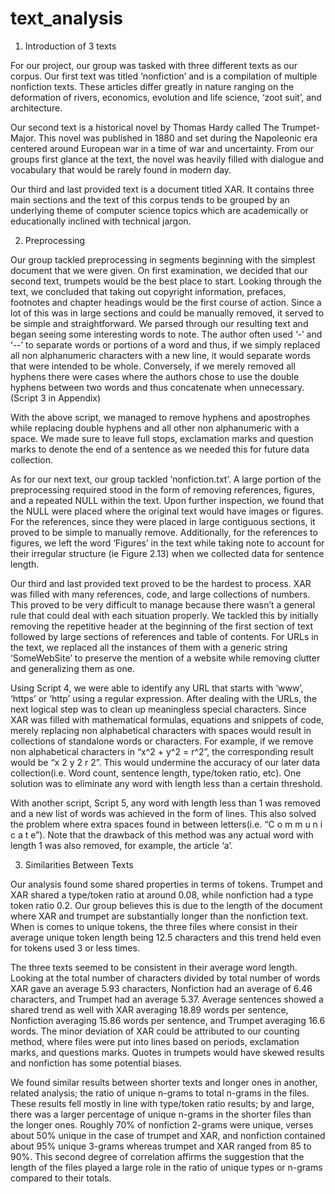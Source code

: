 # text_analysis

1. Introduction of 3 texts

For our project, our group was tasked with three different texts as our corpus. Our first text was titled ‘nonfiction’ and is a compilation of multiple nonfiction texts. These articles differ greatly in nature ranging on the deformation of rivers, economics, evolution and life science, ‘zoot suit’, and architecture. 

Our second text is a historical novel by Thomas Hardy called The Trumpet-Major. This novel was published in 1880 and set during the Napoleonic era centered around European war in a time of war and uncertainty. From our groups first glance at the text, the novel was heavily filled with dialogue and vocabulary that would be rarely found in modern day. 

Our third and last provided text is a document titled XAR. It contains three main sections and the text of this corpus tends to be grouped by an underlying theme of computer science topics which are academically or educationally inclined with technical jargon. 

2. Preprocessing

Our group tackled preprocessing in segments beginning with the simplest document that we were given. On first examination, we decided that our second text, trumpets would be the best place to start. Looking through the text, we concluded that taking out copyright information, prefaces, footnotes and chapter headings would be the first course of action. Since a lot of this was in large sections and could be manually removed, it served to be simple and straightforward. We parsed through our resulting text and began seeing some interesting words to note. The author often used ‘-’ and ‘--’ to separate words or portions of a word and thus, if we simply replaced all non alphanumeric characters with a new line, it would separate words that were intended to be whole. Conversely, if we merely removed all hyphens there were cases where the authors chose to use the double hyphens between two words and thus concatenate when unnecessary. (Script 3 in Appendix)

With the above script, we managed to remove hyphens and apostrophes while replacing double hyphens and all other non alphanumeric with a space. We made sure to leave full stops, exclamation marks and question marks to denote the end of a sentence as we needed this for future data collection. 

As for our next text, our group tackled ‘nonfiction.txt’. A large portion of the preprocessing required stood in the form of removing references, figures, and a repeated NULL within the text. Upon further inspection, we found that the NULL were placed where the original text would have images or figures. For the references, since they were placed in large contiguous sections, it proved to be simple to manually remove. Additionally, for the references to figures, we left the word ‘Figures’ in the text while taking note to account for their irregular structure (ie Figure 2.13) when we collected data for sentence length.

Our third and last provided text proved to be the hardest to process. XAR was filled with many references, code, and large collections of numbers. This proved to be very difficult to manage because there wasn’t a general rule that could deal with each situation properly. We tackled this by initially removing the repetitive header at the beginning of the first section of text followed by large sections of references and table of contents. For URLs in the text, we replaced all the instances of them with a generic string ‘SomeWebSite’ to preserve the mention of a website while removing clutter and generalizing them as one. 

Using Script 4, we were able to identify any URL that starts with ‘www’, ‘https’ or ‘http’ using a regular expression. After dealing with the URLs, the next logical step was to clean up meaningless special characters. Since XAR was filled with mathematical formulas, equations and snippets of code, merely replacing non alphabetical characters with spaces would result in collections of standalone words or characters. For example, if we remove non alphabetical characters in “x^2 + y^2 = r^2”, the corresponding result would be “x 2 y 2 r 2”. This would undermine the accuracy of our later data collection(i.e. Word count, sentence length, type/token ratio, etc). One solution was to eliminate any word with length less than a certain threshold. 

With another script, Script 5,  any word with length less than 1 was removed and a new list of words was achieved in the form of lines. This also solved the problem where extra spaces found in between letters(i.e. “C o m m u n i c a t e”). Note that the drawback of this method was any actual word with length 1 was also removed, for example, the article ‘a’.


3. Similarities Between Texts

Our analysis found some shared properties in terms of tokens. Trumpet and XAR shared a type/token ratio at around 0.08, while nonfiction had a type token ratio 0.2. Our group believes this is due to the length of the document where XAR and trumpet are substantially longer than the nonfiction text. When is comes to unique tokens, the three files where consist in their average unique token length being 12.5 characters and this trend held even for tokens used 3 or less times. 

The three texts seemed to be consistent in their average word length. Looking at the total number of characters divided by total number of words XAR gave an average 5.93 characters, Nonfiction had an average of  6.46 characters, and Trumpet had an average 5.37.  Average sentences showed a shared trend as well  with XAR averaging 18.89 words per sentence, Nonfiction averaging 15.86 words per sentence, and Trumpet averaging 16.6 words. The minor deviation of XAR could be attributed to our counting method, where files were put into lines based on periods, exclamation marks, and questions marks. Quotes in trumpets would have skewed results and nonfiction has some potential biases.

We found similar results between shorter texts and longer ones in another, related analysis; the ratio of unique n-grams to total n-grams in the files. These results fell mostly in line with type/token ratio results; by and large, there was a larger percentage of unique n-grams in the shorter files than the longer ones. Roughly 70% of nonfiction 2-grams were unique,  verses about 50% unique in the case of trumpet and XAR, and nonfiction contained about 95% unique 3-grams whereas trumpet and XAR ranged from 85 to 90%. This second degree of correlation affirms the suggestion that the length of the files played a large role in the ratio of unique types or n-grams compared to their totals.
